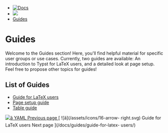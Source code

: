   * [ ![Docs](/assets/icons/16-docs-dark.svg) ](/docs)
  * ![](/assets/icons/16-arrow-right.svg)
  * [ Guides ](/docs/guides/)

#  Guides

Welcome to the Guides section! Here, you'll find helpful material for specific
user groups or use cases. Currently, two guides are available: An introduction
to Typst for LaTeX users, and a detailed look at page setup. Feel free to
propose other topics for guides!

##  List of Guides

  * [ Guide for LaTeX users ](/docs/guides/guide-for-latex-users/)
  * [ Page setup guide ](/docs/guides/page-setup-guide/)
  * [ Table guide ](/docs/guides/table-guide/)

[ ![â](/assets/icons/16-arrow-right.svg) YAML  Previous page
](/docs/reference/data-loading/yaml/) [ ![â](/assets/icons/16-arrow-
right.svg) Guide for LaTeX users  Next page  ](/docs/guides/guide-for-latex-
users/)

